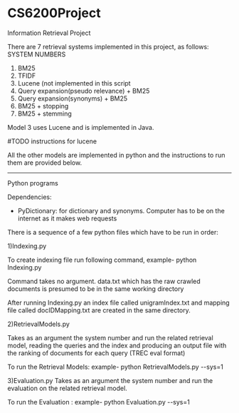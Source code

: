 # CS6200Project
Information Retrieval Project

There are 7 retrieval systems implemented in this project, as follows:
SYSTEM NUMBERS
1. BM25
2. TFIDF
3. Lucene (not implemented in this script
4. Query expansion(pseudo relevance) + BM25
5. Query expansion(synonyms) + BM25
6. BM25 + stopping
7. BM25 + stemming

Model 3 uses Lucene and is implemented in Java.

#TODO
instructions for lucene

All the other models are implemented in python and the instructions to run them are provided below.

******
Python programs

Dependencies:
- PyDictionary: for dictionary and synonyms. Computer has to be on the internet as it makes web requests

There is a sequence of a few python files which have to be run in order:

1)Indexing.py

To create indexing file run following command,
   example- python Indexing.py

Command takes no argument. data.txt which has the raw crawled documents is presumed to be in the same working directory

After running Indexing.py an index file called unigramIndex.txt and mapping file called docIDMapping.txt are created in the same directory.   

2)RetrievalModels.py

Takes as an argument the system number and run the related retrieval model, reading the queries and the index and producing an output file with the ranking of documents for each query (TREC eval format)

To run the Retrieval Models:
   example- python RetrievalModels.py --sys=1

3)Evaluation.py
Takes as an argument the system number and run the evaluation on the related retrieval model. 

To run the Evaluation :
   example- python Evaluation.py --sys=1
